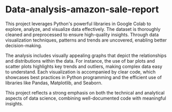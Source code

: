 # Data-analysis-amazon-sale-report

This project leverages Python's powerful libraries in Google Colab to explore, analyze, and visualize data effectively. The dataset is thoroughly cleaned and preprocessed to ensure high-quality insights. Through data visualization techniques, patterns and trends are uncovered, enabling better decision-making.

The analysis includes visually appealing graphs that depict the relationships and distributions within the data. For instance, the use of bar plots and scatter plots highlights key trends and outliers, making complex data easy to understand. Each visualization is accompanied by clear code, which showcases best practices in Python programming and the efficient use of libraries like Pandas, Matplotlib, and Seaborn.

This project reflects a strong emphasis on both the technical and analytical aspects of data science, combining well-documented code with meaningful insights.

